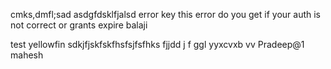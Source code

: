 
cmks,dmfl;sad
asdgfdsklfjalsd
error key
this error do you get if your auth is not correct or grants expire balaji

test yellowfin
sdkjfjskfskfhsfsjfsfhks
fjjdd
j
f
ggl
yyxcvxb
vv
Pradeep@1
mahesh
